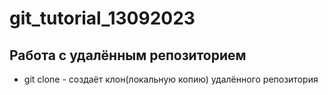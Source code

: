 ﻿# git_tutorial_13092023
## Работа с удалённым репозиторием
* git clone - создаёт клон(локальную копию) удалённого репозитория